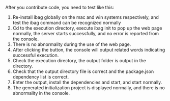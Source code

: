 After you contribute code, you need to test like this:

1. Re-install ibag globally on the mac and win systems respectively, and test the ibag command can be recognized normally
2. Cd to the execution directory, execute ibag init to pop up the web page normally, the server starts successfully, and no error is reported from the console.
3. There is no abnormality during the use of the web page.
4. After clicking the button, the console will output related words indicating successful execution.
5. Check the execution directory, the output folder is output in the directory.
6. Check that the output directory file is correct and the package.json dependency list is correct.
6. Enter the output, install the dependencies and start, and start normally.
7. The generated initialization project is displayed normally, and there is no abnormality in the console.
